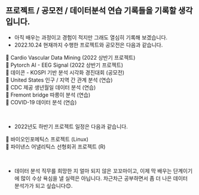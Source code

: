 ## 프로젝트 / 공모전 / 데이터분석 연습 기록들을 기록할 생각입니다.  

- 아직 배우는 과정이고 경험이 적지만 그래도 열심히 기록해 보겠습니다.
- 2022.10.24 현재까지 수행한 프로젝트와 공모전은 다음과 같습니다.<br>  


🚩 Cardio Vascular Data Mining (2022 상반기 프로젝트)  
🚩 Pytorch AI - EEG Signal (2022 상반기 프로젝트)  
🚩 데이콘 - KOSPI 기반 분석 시각화 경진대회 (공모전)  
🚩 United States 인구 / 지역 간 관계 분석 (연습)  
🚩 CDC 제공 생년월일 데이터 분석 (연습)  
🚩 Fremont bridge 따릉이 분석 (연습)  
🚩 COVID-19 데이터 분석 (연습)  

<br>  

- 2022년도 하반기 프로젝트 일정은 다음과 같습니다.  

🚩 바이오인포메틱스 프로젝트 (Linux)  
🚩 파이낸스 어낼리틱스 선형회귀 프로젝트 (R)  

<br>  

- 데이터 분석 직무를 희망한 지 얼마 되지 않은 꼬꼬마이고, 이제 막 배우는 단계이기에 많이 수상 욕심을 낼 실력은 아닙니다. 차근차근 공부하면서 좀 더 나은 데이터 분석가가 되고 싶습니다😊.
